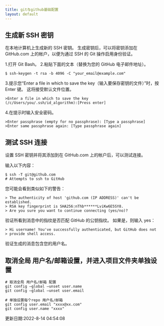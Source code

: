 ```yaml
---
title: git与github基础配置
layout: default
---
```

## 生成新 SSH 密钥

在本地计算机上生成新的 SSH 密钥。 生成密钥后，可以将密钥添加在 GitHub.com 上的帐户，以便为通过 SSH 的 Git 操作启用身份验证。

1.打开 Git Bash。
2.粘贴下面的文本（替换为您的 GitHub 电子邮件地址）。

```git
$ ssh-keygen -t rsa -b 4096 -C "your_email@example.com"
```


3.提示您“Enter a file in which to save the key（输入要保存密钥的文件）”时，按 Enter 键。 这将接受默认文件位置。

```text
>Enter a file in which to save the key (/c/Users/you/.ssh/id_algorithm):[Press enter]
```

4.在提示时输入安全密码。

```text
>Enter passphrase (empty for no passphrase): [Type a passphrase]
>Enter same passphrase again: [Type passphrase again]
```

## 测试 SSH 连接

设置 SSH 密钥并将其添加到在 GitHub.com 上的帐户后，可以测试连接。

输入以下内容：
```git
$ ssh -T git@github.com
# Attempts to ssh to GitHub
```

您可能会看到类似如下的警告：

```text
> The authenticity of host 'github.com (IP ADDRESS)' can't be established.
> RSA key fingerprint is SHA256:nThb******LviKw6E5SY8.
> Are you sure you want to continue connecting (yes/no)?
```

验证所看到消息中的指纹是否匹配 GitHub 的公钥指纹。 如果是，则输入 yes：

```text
> Hi username! You've successfully authenticated, but GitHub does not
> provide shell access.
```
验证生成的消息包含您的用户名。 

## 取消全局 用户名/邮箱设置，并进入项目文件夹单独设置

```git
# 取消全局 用户名/邮箱 配置
git config –global –unset user.name
git config –global –unset user.email

# 单独设置每个repo 用户名/邮箱
git config user.email "xxxx@xx.com"
git config user.name "xxxx"
```


更新日期:2022-8-14 04:54:08